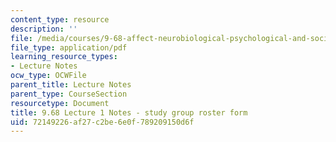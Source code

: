 ```yaml
---
content_type: resource
description: ''
file: /media/courses/9-68-affect-neurobiological-psychological-and-sociocultural-counterparts-of-feelings-spring-2013/72149226af27c2be6e0f789209150d6f_MIT9_68S13_std_rst_fm_L1.pdf
file_type: application/pdf
learning_resource_types:
- Lecture Notes
ocw_type: OCWFile
parent_title: Lecture Notes
parent_type: CourseSection
resourcetype: Document
title: 9.68 Lecture 1 Notes - study group roster form
uid: 72149226-af27-c2be-6e0f-789209150d6f
---
```

